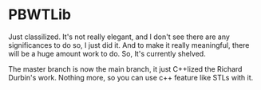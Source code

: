# PBWTLib

Just classilized. It's not really elegant, and I don't see there are any significances to do so, I just did it. And to make it really meaningful, there will be a huge amount work to do. So, It's currently shelved.

The master branch is now the main branch, it just C++lized the Richard Durbin's work. Nothing more, so you can use c++ feature like STLs with it.
